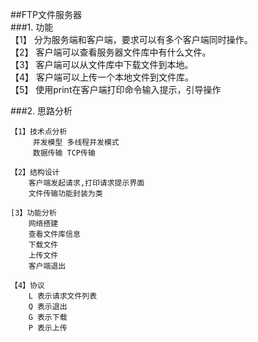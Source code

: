 ##FTP文件服务器  
###1. 功能  
	【1】 分为服务端和客户端，要求可以有多个客户端同时操作。  
	【2】 客户端可以查看服务器文件库中有什么文件。  
	【3】 客户端可以从文件库中下载文件到本地。  
	【4】 客户端可以上传一个本地文件到文件库。  
	【5】 使用print在客户端打印命令输入提示，引导操作

###2. 思路分析  
 
    【1】技术点分析
         并发模型 多线程并发模式
         数据传输 TCP传输  

    【2】结构设计  
        客户端发起请求,打印请求提示界面
        文件传输功能封装为类   

    [3】功能分析
        网络搭建
        查看文件库信息
        下载文件
        上传文件
        客户端退出

    【4】协议
        L 表示请求文件列表
        Q 表示退出
        G 表示下载
        P 表示上传
